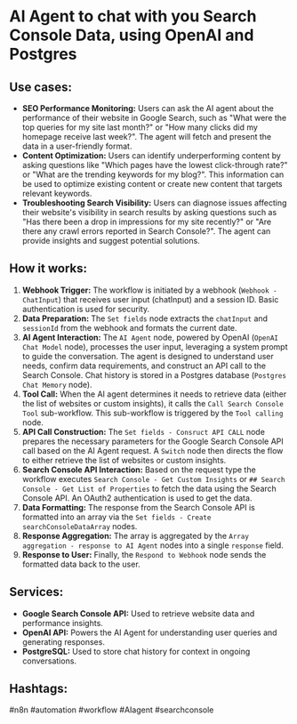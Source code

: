 # AI Agent to chat with you Search Console Data, using OpenAI and Postgres

## Use cases:

- **SEO Performance Monitoring:** Users can ask the AI agent about the performance of their website in Google Search, such as "What were the top queries for my site last month?" or "How many clicks did my homepage receive last week?". The agent will fetch and present the data in a user-friendly format.
- **Content Optimization:** Users can identify underperforming content by asking questions like "Which pages have the lowest click-through rate?" or "What are the trending keywords for my blog?". This information can be used to optimize existing content or create new content that targets relevant keywords.
- **Troubleshooting Search Visibility:** Users can diagnose issues affecting their website's visibility in search results by asking questions such as "Has there been a drop in impressions for my site recently?" or "Are there any crawl errors reported in Search Console?". The agent can provide insights and suggest potential solutions.

## How it works:

1.  **Webhook Trigger:** The workflow is initiated by a webhook (`Webhook - ChatInput`) that receives user input (chatInput) and a session ID. Basic authentication is used for security.
2.  **Data Preparation:** The `Set fields` node extracts the `chatInput` and `sessionId` from the webhook and formats the current date.
3.  **AI Agent Interaction:** The `AI Agent` node, powered by OpenAI (`OpenAI Chat Model` node), processes the user input, leveraging a system prompt to guide the conversation. The agent is designed to understand user needs, confirm data requirements, and construct an API call to the Search Console. Chat history is stored in a Postgres database (`Postgres Chat Memory` node).
4.  **Tool Call:** When the AI agent determines it needs to retrieve data (either the list of websites or custom insights), it calls the `Call Search Console Tool` sub-workflow. This sub-workflow is triggered by the `Tool calling` node.
5.  **API Call Construction:** The `Set fields - Consruct API CALL` node prepares the necessary parameters for the Google Search Console API call based on the AI Agent request. A `Switch` node then directs the flow to either retrieve the list of websites or custom insights.
6.  **Search Console API Interaction:** Based on the request type the workflow executes `Search Console - Get Custom Insights` or `## Search Console - Get List of Properties` to fetch the data using the Search Console API. An OAuth2 authentication is used to get the data.
7.  **Data Formatting:** The response from the Search Console API is formatted into an array via the `Set fields - Create searchConsoleDataArray` nodes.
8.  **Response Aggregation:** The array is aggregated by the `Array aggregation - response to AI Agent` nodes into a single `response` field.
9.  **Response to User:** Finally, the `Respond to Webhook` node sends the formatted data back to the user.

## Services:

-   **Google Search Console API:** Used to retrieve website data and performance insights.
-   **OpenAI API:** Powers the AI Agent for understanding user queries and generating responses.
-   **PostgreSQL:** Used to store chat history for context in ongoing conversations.

## Hashtags:

#n8n #automation #workflow #AIagent #searchconsole
